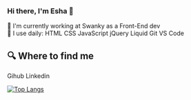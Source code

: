  ### Hi there, I'm Esha 👋

 🏢 I'm currently working at Swanky as a Front-End dev <br>
 🚀 I use daily: HTML CSS JavaScript jQuery Liquid Git VS Code
 
 
 ## 🔍  Where to find me
 Gihub Linkedin

[![Top Langs](https://github-readme-stats.vercel.app/api/top-langs/?username=Esha98&layout=compact)](https://github.com/anuraghazra/github-readme-stats)
<!--
**Esha98/Esha98** is a ✨ _special_ ✨ repository because its `README.md` (this file) appears on your GitHub profile.

Here are some ideas to get you started:

- 🔭 I’m currently working on ...
- 🌱 I’m currently learning ...
- 👯 I’m looking to collaborate on ...
- 🤔 I’m looking for help with ...
- 💬 Ask me about ...
- 📫 How to reach me: ...
- 😄 Pronouns: ...
- ⚡ Fun fact: ...
-->
